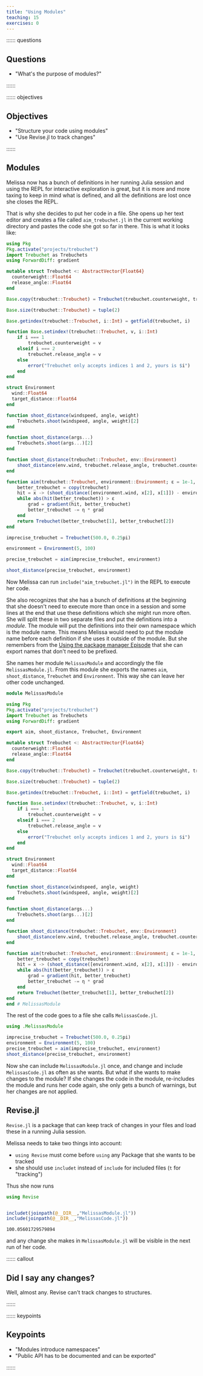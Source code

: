 ```yaml
---
title: "Using Modules"
teaching: 15
exercises: 0
---
```


:::::: questions

## Questions

  - "What's the purpose of modules?"

::::::

:::::: objectives

## Objectives

  - "Structure your code using modules"
  - "Use Revise.jl to track changes"

::::::

## Modules

Melissa now has a bunch of definitions in her running Julia session and using
the REPL for interactive exploration is great, but it is more and more taxing
to keep in mind what is defined, and all the definitions are lost once she
closes the REPL.

That is why she decides to put her code in a file.
She opens up her text editor and creates a file called `aim_trebuchet.jl` in
the current working directory and pastes the code she got so far in there.
This is what it looks like:

````julia
using Pkg
Pkg.activate("projects/trebuchet")
import Trebuchet as Trebuchets
using ForwardDiff: gradient

mutable struct Trebuchet <: AbstractVector{Float64}
  counterweight::Float64
  release_angle::Float64
end

Base.copy(trebuchet::Trebuchet) = Trebuchet(trebuchet.counterweight, trebuchet.release_angle)

Base.size(trebuchet::Trebuchet) = tuple(2)

Base.getindex(trebuchet::Trebuchet, i::Int) = getfield(trebuchet, i)

function Base.setindex!(trebuchet::Trebuchet, v, i::Int)
    if i === 1
        trebuchet.counterweight = v
    elseif i === 2
        trebuchet.release_angle = v
    else
        error("Trebuchet only accepts indices 1 and 2, yours is $i")
    end
end

struct Environment
  wind::Float64
  target_distance::Float64
end

function shoot_distance(windspeed, angle, weight)
    Trebuchets.shoot(windspeed, angle, weight)[2]
end

function shoot_distance(args...)
    Trebuchets.shoot(args...)[2]
end

function shoot_distance(trebuchet::Trebuchet, env::Environment)
    shoot_distance(env.wind, trebuchet.release_angle, trebuchet.counterweight)
end

function aim(trebuchet::Trebuchet, environment::Environment; ε = 1e-1, η = 0.05)
    better_trebuchet = copy(trebuchet)
    hit = x -> (shoot_distance([environment.wind, x[2], x[1]]) - environment.target_distance)
    while abs(hit(better_trebuchet)) > ε
        grad = gradient(hit, better_trebuchet)
        better_trebuchet -= η * grad
    end
    return Trebuchet(better_trebuchet[1], better_trebuchet[2])
end

imprecise_trebuchet = Trebuchet(500.0, 0.25pi)

environment = Environment(5, 100)

precise_trebuchet = aim(imprecise_trebuchet, environment)

shoot_distance(precise_trebuchet, environment)

````

Now Melissa can run `include("aim_trebuchet.jl")` in the REPL to execute her code.

She also recognizes that she has a bunch of definitions at the beginning that
she doesn't need to execute more than once in a session and some lines at the
end that use these definitions which she might run more often.
She will split these in two separate files and put the definitions into a
_module_.
The module will put the definitions into their own namespace which is the
module name.
This means Melissa would need to put the module name before each definition if
she uses it outside of the module.
But she remembers from the
[Using the package manager Episode](4_Using_the_package_manager.md)
that she can export names that
don't need to be prefixed.

She names her module `MelissasModule` and accordingly the file
`MelissasModule.jl`.
From this module she exports the names `aim`, `shoot_distance`, `Trebuchet` and
`Environment`.
This way she can leave her other code unchanged.

````julia
module MelissasModule

using Pkg
Pkg.activate("projects/trebuchet")
import Trebuchet as Trebuchets
using ForwardDiff: gradient

export aim, shoot_distance, Trebuchet, Environment

mutable struct Trebuchet <: AbstractVector{Float64}
  counterweight::Float64
  release_angle::Float64
end

Base.copy(trebuchet::Trebuchet) = Trebuchet(trebuchet.counterweight, trebuchet.release_angle)

Base.size(trebuchet::Trebuchet) = tuple(2)

Base.getindex(trebuchet::Trebuchet, i::Int) = getfield(trebuchet, i)

function Base.setindex!(trebuchet::Trebuchet, v, i::Int)
    if i === 1
        trebuchet.counterweight = v
    elseif i === 2
        trebuchet.release_angle = v
    else
        error("Trebuchet only accepts indices 1 and 2, yours is $i")
    end
end

struct Environment
  wind::Float64
  target_distance::Float64
end

function shoot_distance(windspeed, angle, weight)
    Trebuchets.shoot(windspeed, angle, weight)[2]
end

function shoot_distance(args...)
    Trebuchets.shoot(args...)[2]
end

function shoot_distance(trebuchet::Trebuchet, env::Environment)
    shoot_distance(env.wind, trebuchet.release_angle, trebuchet.counterweight)
end

function aim(trebuchet::Trebuchet, environment::Environment; ε = 1e-1, η = 0.05)
    better_trebuchet = copy(trebuchet)
    hit = x -> (shoot_distance([environment.wind, x[2], x[1]]) - environment.target_distance)
    while abs(hit(better_trebuchet)) > ε
        grad = gradient(hit, better_trebuchet)
        better_trebuchet -= η * grad
    end
    return Trebuchet(better_trebuchet[1], better_trebuchet[2])
end
end # MelissasModule

````

The rest of the code goes to a file she calls `MelissasCode.jl`.

````julia
using .MelissasModule

imprecise_trebuchet = Trebuchet(500.0, 0.25pi)
environment = Environment(5, 100)
precise_trebuchet = aim(imprecise_trebuchet, environment)
shoot_distance(precise_trebuchet, environment)

````

Now she can include `MelissasModule.jl` once, and change and include
`MelissasCode.jl` as often as she wants.
But what if she wants to make changes to the module?
If she changes the code in the module, re-includes the module and runs her code
again, she only gets a bunch of warnings, but her changes are not applied.

## Revise.jl

`Revise.jl` is a package that can keep track of changes in your files and load
these in a running Julia session.

Melissa needs to take two things into account:

- `using Revise` must come before `using` any Package that she wants to be
  tracked
- she should use `includet` instead of `include` for included files (`t` for
  "tracking")

Thus she now runs

````julia
using Revise


includet(joinpath(@__DIR__,"MelissasModule.jl"))
include(joinpath(@__DIR__,"MelissasCode.jl"))
````

````output
100.05601729579894
````

and any change she makes in `MelissasModule.jl` will be visible in the next run
of her code.

:::::: callout

## Did I say any changes?

Well, almost any. Revise can't track changes to structures.

::::::

:::::: keypoints

## Keypoints

  - "Modules introduce namespaces"
  - "Public API has to be documented and can be exported"

::::::

